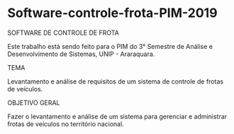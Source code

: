 # Software-controle-frota-PIM-2019
SOFTWARE DE CONTROLE DE FROTA

Este trabalho está sendo feito para o PIM do 3° Semestre de Análise e Desenvolvimento de Sistemas, UNIP - Araraquara.

TEMA

Levantamento e análise de requisitos de um sistema de controle de frotas de veículos.

OBJETIVO GERAL

Fazer o levantamento e análise de um sistema para gerenciar e administrar frotas de veículos no território nacional.
